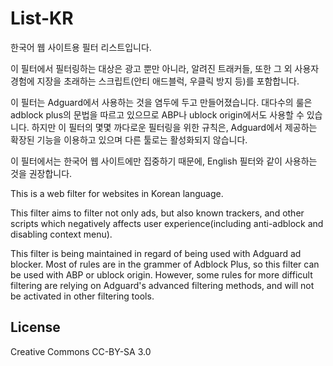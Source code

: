 # List-KR
한국어 웹 사이트용 필터 리스트입니다.

이 필터에서 필터링하는 대상은 광고 뿐만 아니라, 알려진 트래커들, 또한 그 외 사용자 경험에 지장을 초래하는 스크립트(안티 애드블럭, 우클릭 방지 등)를 포함합니다.

이 필터는 Adguard에서 사용하는 것을 염두에 두고 만들어졌습니다. 대다수의 룰은 adblock plus의 문법을 따르고 있으므로 ABP나 ublock origin에서도 사용할 수 있습니다. 하지만 이 필터의 몇몇 까다로운 필터링을 위한 규칙은, Adguard에서 제공하는 확장된 기능을 이용하고 있으며 다른 툴로는 활성화되지 않습니다.

이 필터에서는 한국어 웹 사이트에만 집중하기 때문에, English 필터와 같이 사용하는 것을 권장합니다.

This is a web filter for websites in Korean language.

This filter aims to filter not only ads, but also known trackers, and other scripts which negatively affects user experience(including anti-adblock and disabling context menu).

This filter is being maintained in regard of being used with Adguard ad blocker. Most of rules are in the grammer of Adblock Plus, so this filter can be used with ABP or ublock origin. However, some rules for more difficult filtering are relying on Adguard's advanced filtering methods, and will not be activated in other filtering tools.

## License
Creative Commons CC-BY-SA 3.0
